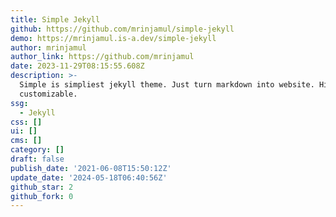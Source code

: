 ```yaml
---
title: Simple Jekyll
github: https://github.com/mrinjamul/simple-jekyll
demo: https://mrinjamul.is-a.dev/simple-jekyll
author: mrinjamul
author_link: https://github.com/mrinjamul
date: 2023-11-29T08:15:55.608Z
description: >-
  Simple is simpliest jekyll theme. Just turn markdown into website. Highly
  customizable.
ssg:
  - Jekyll
css: []
ui: []
cms: []
category: []
draft: false
publish_date: '2021-06-08T15:50:12Z'
update_date: '2024-05-18T06:40:56Z'
github_star: 2
github_fork: 0
---
```

